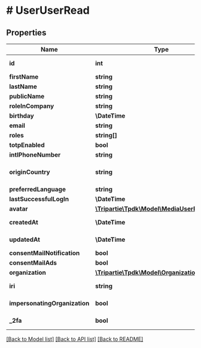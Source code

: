 # # UserUserRead

## Properties

Name | Type | Description | Notes
------------ | ------------- | ------------- | -------------
**id** | **int** |  | [optional] [readonly]
**firstName** | **string** |  | [optional]
**lastName** | **string** |  | [optional]
**publicName** | **string** |  | [optional]
**roleInCompany** | **string** |  | [optional]
**birthday** | **\DateTime** |  | [optional]
**email** | **string** |  |
**roles** | **string[]** |  | [optional]
**totpEnabled** | **bool** |  | [optional]
**intlPhoneNumber** | **string** |  | [optional]
**originCountry** | **string** | The originating country | [optional]
**preferredLanguage** | **string** |  | [optional]
**lastSuccessfulLogIn** | **\DateTime** |  | [optional]
**avatar** | [**\Tripartie\Tpdk\Model\MediaUserRead**](MediaUserRead.md) |  | [optional]
**createdAt** | **\DateTime** |  | [optional] [readonly]
**updatedAt** | **\DateTime** |  | [optional] [readonly]
**consentMailNotification** | **bool** |  | [optional]
**consentMailAds** | **bool** |  | [optional]
**organization** | [**\Tripartie\Tpdk\Model\OrganizationUserRead**](OrganizationUserRead.md) |  | [optional]
**iri** | **string** |  | [optional] [readonly]
**impersonatingOrganization** | **bool** |  | [optional] [readonly]
**_2fa** | **bool** |  | [optional] [readonly]

[[Back to Model list]](../../README.md#models) [[Back to API list]](../../README.md#endpoints) [[Back to README]](../../README.md)
